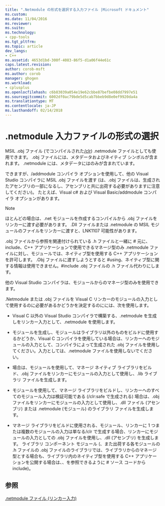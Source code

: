 ```yaml
---
title: ".Netmodule の形式を選択する入力ファイル |Microsoft ドキュメント"
ms.custom: 
ms.date: 11/04/2016
ms.reviewer: 
ms.suite: 
ms.technology:
- cpp-tools
ms.tgt_pltfrm: 
ms.topic: article
dev_langs:
- C++
ms.assetid: 4653d1bd-300f-4083-86f5-d1a06f44e61c
caps.latest.revision: 
author: corob-msft
ms.author: corob
manager: ghogen
ms.workload:
- cplusplus
ms.openlocfilehash: c6b83039a054e19e62cbbe87befbe08dd7997e51
ms.sourcegitcommit: 6002df0ac79bde5d5cab7bbeb9d8e0ef9920da4a
ms.translationtype: MT
ms.contentlocale: ja-JP
ms.lasthandoff: 02/14/2018
---
```

# <a name="choosing-the-format-of-netmodule-input-files"></a>.netmodule 入力ファイルの形式の選択
MSIL .obj ファイル (でコンパイルされた[/clr](../../build/reference/clr-common-language-runtime-compilation.md)) .netmodule ファイルとしても使用できます。  .obj ファイルには、メタデータおよびネイティブ シンボルが含まれます。  .netmodule には、メタデータにはのみが含まれています。  
  
 できますが、/addmodule コンパイラ オプションを使用して、他の Visual Studio コンパイラに MSIL .obj ファイルを渡す (は、.obj ファイルは、生成されたアセンブリの一部になるし、アセンブリと共に出荷する必要がありますに注意してください)。  たとえば、Visual c# および Visual Basic/addmodule コンパイラ オプションがあります。  
  
> [!NOTE]
>  ほとんどの場合は、.net モジュールを作成するコンパイルから .obj ファイルをリンカーに渡す必要があります。  .Dll ファイルまたは .netmodule の MSIL モジュールのファイルをリンカーに渡すと、LNK1107 可能性があります。  
  
 .obj ファイルから参照を関連付けられている .h ファイルと一緒に # 元に、include、C++ アプリケーションで使用できるマネージ型のみ .netmodule ファイルに対し、モジュールでは、ネイティブ型を使用する C++ アプリケーションを許可します。  .Obj ファイルに渡すしようとすると #using、ネイティブ型に関する情報は使用できません。#include .obj ファイルの .h ファイル代わりにします。  
  
 他の Visual Studio コンパイラは、モジュールからのマネージ型のみを使用できます。  
  
 .Netmodule または .obj ファイルを Visual C リンカーのモジュールの入力として使用するのに必要があるかどうかを決定するのにには、次を使用します。  
  
-   Visual C 以外の Visual Studio コンパイラで構築する、.netmodule を生成しをリンカー入力として、.netmodule を使用します。  
  
-   モジュールを生成し、モジュールはライブラリ以外のものをビルドに使用するかどうか、Visual C コンパイラを使用している場合は、リンカーへのモジュールの入力として、コンパイラによって生成された .obj ファイルを使用してください。入力としては、.netmodule ファイルを使用しないでください。  
  
-   場合は、モジュールを使用して、マネージ ネイティブ ライブラリをビルド、.obj ファイルをリンカーにモジュールの入力として使用し、.lib ライブラリ ファイルを生成します。  
  
-   モジュールを使用して、マネージ ライブラリをビルドし、リンカーへのすべてのモジュール入力は検証可能である (/clr:safe で生成される) 場合は、.obj ファイルをリンカーにモジュールの入力として使用し、.dll ファイル (アセンブリ) または .netmodule (モジュール) のライブラリ ファイルを生成します。  
  
-   マネージ ライブラリをビルドに使用される、モジュール、リンカーに 1 つまたは複数のモジュールの入力は単なる/clr で生成する場合、リンカーにモジュールの入力としての .obj ファイルを使用し、.dll (アセンブリ) を生成します。  ライブラリ コンポーネント モジュール (、また出荷する各モジュールの .h ファイルの .obj ファイルのライブラリでは、ライブラリからのマネージ型とする場合も、ライブラリ内のネイティブ型を使用する C++ アプリケーションを公開する場合は、、を参照できるように # ソース コードから include)。  
  
## <a name="see-also"></a>参照  
 [.netmodule ファイル (リンカー入力)](../../build/reference/netmodule-files-as-linker-input.md)